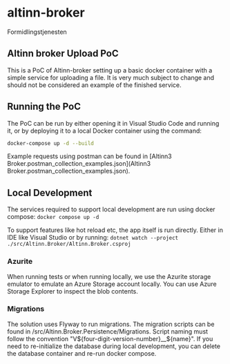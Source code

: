# altinn-broker
Formidlingstjenesten

## Altinn broker Upload PoC
This is a PoC of Altinn-broker setting up a basic docker container with a simple service for uploading a file.
It is very much subject to change and should not be considered an example of the finished service.

## Running the PoC
The PoC can be run by either opening it in Visual Studio Code and running it, or by deploying it to a local Docker container using the command:

```bash
docker-compose up -d --build
```

Example requests using postman can be found in [Altinn3 Broker.postman_collection_examples.json](Altinn3 Broker.postman_collection_examples.json). 

## Local Development

The services required to support local development are run using docker compose:
```docker compose up -d```

To support features like hot reload etc, the app itself is run directly. Either in IDE like Visual Studio or by running:
```dotnet watch --project ./src/Altinn.Broker/Altinn.Broker.csproj```

### Azurite

When running tests or when running locally, we use the Azurite storage emulator to emulate an Azure Storage account locally. You can use Azure Storage Explorer to inspect the blob contents.

### Migrations

The solution uses Flyway to run migrations. The migration scripts can be found in /src/Altinn.Broker.Persistence/Migrations. Script naming must follow the convention "V${four-digit-version-number}__${name}".
If you need to re-initialize the database during local development, you can delete the database container and re-run docker compose.